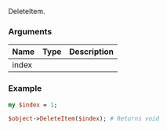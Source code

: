DeleteItem.
### Arguments
**Name**|**Type**|**Description**
:---|:---|:---
index||

### Example

```perl
my $index = 1;

$object->DeleteItem($index); # Returns void
```
